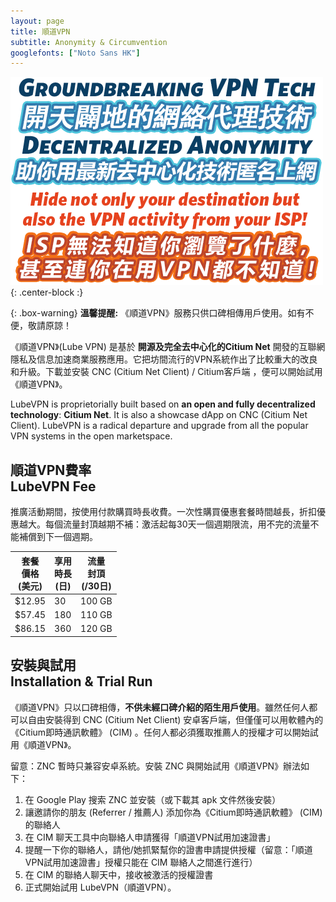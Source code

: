 ```yaml
---
layout: page
title: 順道VPN
subtitle: Anonymity & Circumvention
googlefonts: ["Noto Sans HK"]
---
```


![LubeVPN](/img/ads.png "Groundbreaking VPN Tech"){: .center-block :}

{: .box-warning}
**溫馨提醒:** 《順道VPN》服務只供口碑相傳用戶使用。如有不便，敬請原諒！

《順道VPN》(Lube VPN) 是基於 **開源及完全去中心化的Citium Net** 開發的互聯網隱私及信息加速商業服務應用。它把坊間流行的VPN系統作出了比較重大的改良和升級。下載並安裝 CNC (Citium Net Client) / Citium客戶端 ，便可以開始試用《順道VPN》。

LubeVPN is proprietorially built based on **an open and fully decentralized technology**: **Citium Net**. It is also a showcase dApp on CNC (Citium Net Client). LubeVPN is a radical departure and upgrade from all the popular VPN systems in the open marketspace.

## 順道VPN費率<br>LubeVPN Fee

推廣活動期間，按使用付款購買時長收費。一次性購買優惠套餐時間越長，折扣優惠越大。每個流量封頂越期不補：激活起每30天一個週期限流，用不完的流量不能補償到下一個週期。

| 套餐<br>價格<br>(美元) | 享用<br>時長<br>(日)  | 流量<br>封頂<br>(/30日) |
|--|--|--|
| $12.95 | 30 | 100 GB |
| $57.45 | 180 | 110 GB |
| $86.15 | 360 | 120 GB |

## 安裝與試用<br>Installation & Trial Run

《順道VPN》只以口碑相傳，**不供未經口碑介紹的陌生用戶使用**。雖然任何人都可以自由安裝得到 CNC (Citium Net Client) 安卓客戶端，但僅僅可以用軟體內的《Citium即時通訊軟體》 (CIM) 。任何人都必須獲取推薦人的授權才可以開始試用《順道VPN》。

留意：ZNC 暫時只兼容安卓系統。安裝 ZNC 與開始試用《順道VPN》辦法如下：

 1. 在 Google Play 搜索 ZNC 並安裝（或下載其 apk 文件然後安裝）
 2. 讓邀請你的朋友 (Referrer / 推薦人) 添加你為《Citium即時通訊軟體》 (CIM) 的聯絡人
 3. 在 CIM 聊天工具中向聯絡人申請獲得「順道VPN試用加速證書」
 4. 提醒一下你的聯絡人，請他/她抓緊幫你的證書申請提供授權（留意：「順道VPN試用加速證書」授權只能在 CIM 聯絡人之間進行進行）
 5. 在 CIM 的聯絡人聊天中，接收被激活的授權證書
 6. 正式開始試用 LubeVPN（順道VPN）。
